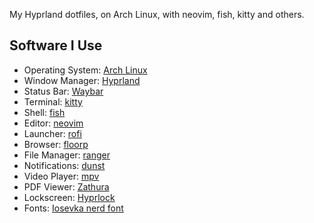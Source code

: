 My Hyprland dotfiles, on Arch Linux, with neovim, fish, kitty and others.

## Software I Use

- Operating System: [Arch Linux](https://archlinux.org/)
- Window Manager: [Hyprland](https://github.com/hyprwm/Hyprland)
- Status Bar: [Waybar](https://github.com/Alexays/Waybar)
- Terminal: [kitty](https://github.com/kovidgoyal/kitty)
- Shell: [fish](https://fishshell.com/)
- Editor: [neovim](https://github.com/neovim/neovim)
- Launcher: [rofi](https://github.com/davatorium/rofi)
- Browser: [floorp](https://github.com/Floorp-Projects/Floorp)
- File Manager: [ranger](https://github.com/ranger/ranger)
- Notifications: [dunst](https://github.com/dunst-project/dunst)
- Video Player: [mpv](https://github.com/mpv-player/mpv)
- PDF Viewer: [Zathura](https://pwmt.org/projects/zathura/)
- Lockscreen: [Hyprlock](https://github.com/hyprwm/hyprlock)
- Fonts: [Iosevka nerd font](https://www.nerdfonts.com/#home)
